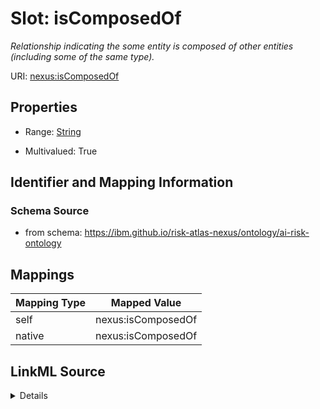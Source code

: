 

# Slot: isComposedOf


_Relationship indicating the some entity is composed of other entities (including some of the same type)._





URI: [nexus:isComposedOf](https://ibm.github.io/risk-atlas-nexus/ontology/isComposedOf)



<!-- no inheritance hierarchy -->








## Properties

* Range: [String](String.md)

* Multivalued: True





## Identifier and Mapping Information







### Schema Source


* from schema: https://ibm.github.io/risk-atlas-nexus/ontology/ai-risk-ontology




## Mappings

| Mapping Type | Mapped Value |
| ---  | ---  |
| self | nexus:isComposedOf |
| native | nexus:isComposedOf |




## LinkML Source

<details>
```yaml
name: isComposedOf
description: Relationship indicating the some entity is composed of other entities
  (including some of the same type).
from_schema: https://ibm.github.io/risk-atlas-nexus/ontology/ai-risk-ontology
rank: 1000
alias: isComposedOf
range: string
multivalued: true
inlined: false

```
</details>
